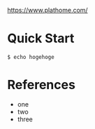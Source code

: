https://www.plathome.com/

# Quick Start

```
$ echo hogehoge
```

# References

* one
* two
* three
